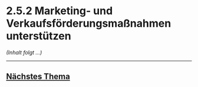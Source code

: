 # 2.5.2 Marketing- und Verkaufsförderungsmaßnahmen unterstützen

*(Inhalt folgt ...)*


---

## [Nächstes Thema](./2.5.3_Projektmanagement_und_Projektphasen_beschreiben.md)
